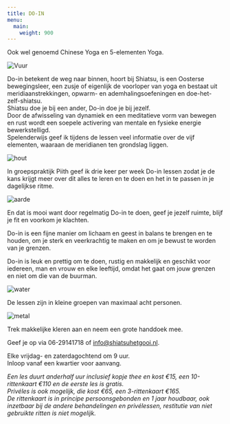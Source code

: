 ```yaml
---
title: DO-IN
menu:
  main:
    weight: 900
---
```

Ook wel genoemd Chinese Yoga en 5-elementen Yoga.

![Vuur](/uploads/do-in-vuur.jpg#center)

Do-in betekent de weg naar binnen, hoort bij Shiatsu, is een Oosterse bewegingsleer, een zusje of eigenlijk de voorloper van yoga en bestaat uit meridiaanstrekkingen, opwarm- en ademhalingsoefeningen en doe-het-zelf-shiatsu.\
Shiatsu doe je bij een ander, Do-in doe je bij jezelf.\
Door de afwisseling van dynamiek en een meditatieve vorm van bewegen en rust wordt een soepele activering van mentale en fysieke energie bewerkstelligd.\
Spelenderwijs geef ik tijdens de lessen veel informatie over de vijf elementen, waaraan de meridianen ten grondslag liggen.   

![hout](/uploads/do-in-hout.jpg#left)

In groepspraktijk Piith geef ik drie keer per week Do-in lessen zodat je de kans krijgt meer over dit alles te leren en te doen en het in te passen in je dagelijkse ritme.

![aarde](/uploads/do-in-aarde.jpg#right)

En dat is mooi want door regelmatig Do-in te doen, geef je jezelf ruimte, blijf je fit en voorkom je klachten. 

Do-in is een fijne manier om lichaam en geest in balans te brengen en te houden, om je sterk en veerkrachtig te maken en om je bewust te worden van je grenzen.

Do-in is leuk en prettig om te doen, rustig en makkelijk en geschikt voor iedereen, man en vrouw en elke leeftijd, omdat het gaat om jouw grenzen en niet om die van de buurman.

![water](/uploads/do-in-water.jpg#left)

De lessen zijn in kleine groepen van maximaal acht personen.

![metal](/uploads/do-in-metaal.jpg#right)

Trek makkelijke kleren aan en neem een grote handdoek mee.  

Geef je op via 06-29141718 of info@shiatsuhetgooi.nl.

Elke vrijdag- en zaterdagochtend om 9 uur.\
 Inloop vanaf een kwartier voor aanvang.  

_Een les duurt anderhalf uur inclusief kopje thee en kost €15, een 10-rittenkaart €110 en de eerste les is gratis._\
_Privéles is ook mogelijk, die kost €65, een 3-rittenkaart €165._\
_De rittenkaart is in principe persoonsgebonden en 1 jaar houdbaar, ook inzetbaar bij de andere behandelingen en privélessen, restitutie van niet gebruikte ritten is niet mogelijk._
